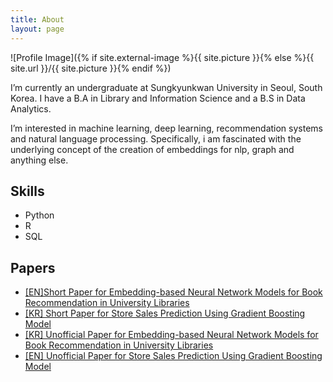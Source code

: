 ```yaml
---
title: About
layout: page
---
```

![Profile Image]({% if site.external-image %}{{ site.picture }}{% else %}{{ site.url }}/{{ site.picture }}{% endif %})

<p>I’m currently an undergraduate at Sungkyunkwan University in Seoul, South Korea. I have a B.A in Library and Information Science and a B.S in Data Analytics. </p>

<p>I’m interested in machine learning, deep learning, recommendation systems and natural language processing. 
Specifically, i am fascinated with the underlying concept of the creation of embeddings for nlp, graph and anything else. </p>

<h2>Skills</h2>

<ul class="skill-list">
	<li>Python</li>
	<li>R</li>
	<li>SQL</li>
	
</ul>


<h2>Papers</h2>

<ul>
	<li><A href = "https://ai-informetrics.github.io/papers/paper2.pdf">[EN]Short Paper for Embedding-based Neural Network Models for Book Recommendation in University Libraries</a></li> 
	<li><a href="https://www.kci.go.kr/kciportal/ci/sereArticleSearch/ciSereArtiView.kci?sereArticleSearchBean.artiId=ART002685871">[KR] Short Paper for Store Sales Prediction Using Gradient Boosting Model</a></li>
	<li><a href="https://github.com/jaeyoung-jane-choi/2020-CodeepLearning-Recommendation-System/blob/main/paperwork/2020_co_deep_learning_final_paper.pdf">[KR] Unofficial Paper for Embedding-based Neural Network Models for Book Recommendation in University Libraries </a></li>
	<li><a href="https://github.com/jaeyoung-jane-choi/papers/blob/main/Short_ENG_Store_sales_prediction.pdf">[EN] Unofficial Paper for Store Sales Prediction Using Gradient Boosting Model</a></li>
	
	

</ul>
